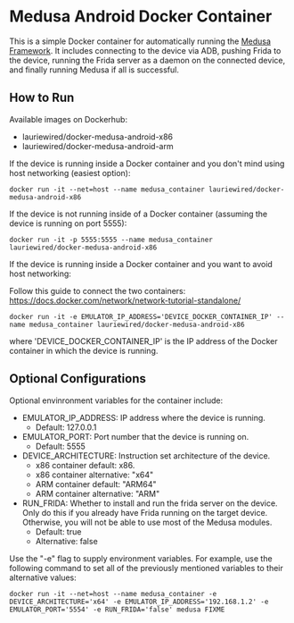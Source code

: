 # Medusa Android Docker Container
This is a simple Docker container for automatically running the [Medusa Framework](https://github.com/Ch0pin/medusa). It includes connecting to the device via ADB, pushing Frida to the device, running the Frida server as a daemon on the connected device, and finally running Medusa if all is successful.

## How to Run
Available images on Dockerhub:
- lauriewired/docker-medusa-android-x86
- lauriewired/docker-medusa-android-arm

If the device is running inside a Docker container and you don't mind using host networking (easiest option):

```
docker run -it --net=host --name medusa_container lauriewired/docker-medusa-android-x86
```

If the device is not running inside of a Docker container (assuming the device is running on port 5555):
```
docker run -it -p 5555:5555 --name medusa_container lauriewired/docker-medusa-android-x86
```

If the device is running inside a Docker container and you want to avoid host networking:

Follow this guide to connect the two containers: https://docs.docker.com/network/network-tutorial-standalone/
```
docker run -it -e EMULATOR_IP_ADDRESS='DEVICE_DOCKER_CONTAINER_IP' --name medusa_container lauriewired/docker-medusa-android-x86
```

where 'DEVICE_DOCKER_CONTAINER_IP' is the IP address of the Docker container in which the device is running.

## Optional Configurations
Optional envinronment variables for the container include:
- EMULATOR_IP_ADDRESS: IP address where the device is running.
    - Default: 127.0.0.1
- EMULATOR_PORT: Port number that the device is running on.
    - Default: 5555
- DEVICE_ARCHITECTURE: Instruction set architecture of the device. 
    - x86 container default: x86. 
    - x86 container alternative: "x64"
    - ARM container default: "ARM64"
    - ARM container alternative: "ARM"
- RUN_FRIDA: Whether to install and run the frida server on the device. Only do this if you already have Frida running on the target device. Otherwise, you will not be able to use most of the Medusa modules.
    - Default: true
    - Alternative: false

Use the "-e" flag to supply environment variables. For example, use the following command to set all of the previously mentioned variables to their alternative values:
```
docker run -it --net=host --name medusa_container -e DEVICE_ARCHITECTURE='x64' -e EMULATOR_IP_ADDRESS='192.168.1.2' -e EMULATOR_PORT='5554' -e RUN_FRIDA='false' medusa FIXME
```